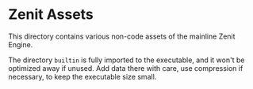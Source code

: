 # Zenit Assets
This directory contains various non-code assets of the mainline Zenit Engine.

The directory `builtin` is fully imported to the executable, and it won't be optimized away if
unused. Add data there with care, use compression if necessary, to keep the executable size
small.
